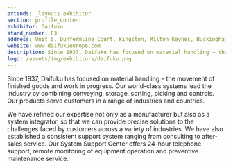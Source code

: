 ```yaml
---
extends: _layouts.exhibitor
section: profile_content
exhibitor: Daifuku
stand_number: F3
address: Unit 5, Dunfermline Court, Kingston, Milton Keynes, Buckinghamshire, MK10 0BY
website: www.daifukueurope.com
description: Since 1937, Daifuku has focused on material handling – the movement of finished goods and work in progress. Our world-class systems lead the industry by combining conveying, storage, sorting, picking and controls.
logo: /assets/img/exhibitors/daifuku.png
---
```


Since 1937, Daifuku has focused on material handling – the movement of finished goods and work in progress. Our world-class systems lead the industry by combining conveying, storage, sorting, picking and controls. Our products serve customers in a range of industries and countries.

We have refined our expertise not only as a manufacturer but also as a system integrator, so that we can provide precise solutions to the challenges faced by customers across a variety of industries. We have also established a consistent support system ranging from consulting to after-sales service. Our System Support Center offers 24-hour telephone support, remote monitoring of equipment operation.and preventive maintenance service.